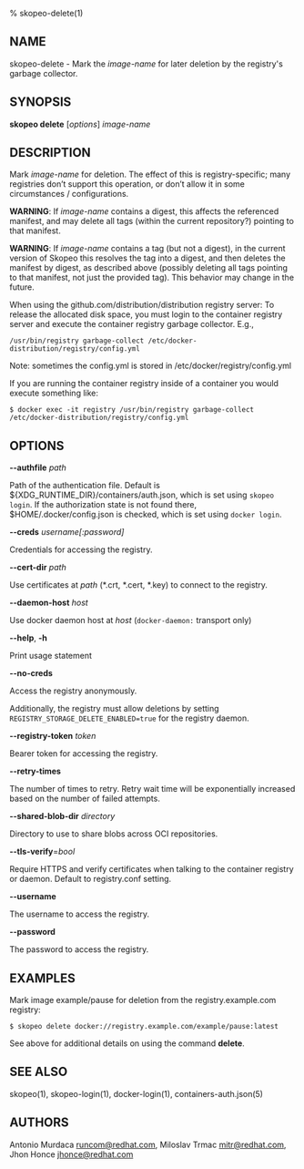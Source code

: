 % skopeo-delete(1)

## NAME
skopeo\-delete - Mark the _image-name_ for later deletion by the registry's garbage collector.

## SYNOPSIS
**skopeo delete** [*options*] _image-name_

## DESCRIPTION

Mark _image-name_ for deletion.
The effect of this is registry-specific; many registries don’t support this operation, or don’t allow it in some circumstances / configurations.

**WARNING**: If _image-name_ contains a digest, this affects the referenced manifest, and may delete all tags (within the current repository?) pointing to that manifest.

**WARNING**: If _image-name_ contains a tag (but not a digest), in the current version of Skopeo this resolves the tag into a digest, and then deletes the manifest by digest, as described above (possibly deleting all tags pointing to that manifest, not just the provided tag). This behavior may change in the future.


When using the github.com/distribution/distribution registry server:
To release the allocated disk space, you must login to the container registry server and execute the container registry garbage collector. E.g.,

```
/usr/bin/registry garbage-collect /etc/docker-distribution/registry/config.yml
```
Note: sometimes the config.yml is stored in /etc/docker/registry/config.yml

If you are running the container registry inside of a container you would execute something like:
```
$ docker exec -it registry /usr/bin/registry garbage-collect /etc/docker-distribution/registry/config.yml
```

## OPTIONS

**--authfile** _path_

Path of the authentication file. Default is ${XDG_RUNTIME\_DIR}/containers/auth.json, which is set using `skopeo login`.
If the authorization state is not found there, $HOME/.docker/config.json is checked, which is set using `docker login`.

**--creds** _username[:password]_

Credentials for accessing the registry.

**--cert-dir** _path_

Use certificates at _path_ (*.crt, *.cert, *.key) to connect to the registry.

**--daemon-host** _host_

Use docker daemon host at _host_ (`docker-daemon:` transport only)

**--help**, **-h**

Print usage statement

**--no-creds**

Access the registry anonymously.

Additionally, the registry must allow deletions by setting `REGISTRY_STORAGE_DELETE_ENABLED=true` for the registry daemon.

**--registry-token** _token_

Bearer token for accessing the registry.

**--retry-times**

The number of times to retry. Retry wait time will be exponentially increased based on the number of failed attempts.

**--shared-blob-dir** _directory_

Directory to use to share blobs across OCI repositories.

**--tls-verify**=_bool_

Require HTTPS and verify certificates when talking to the container registry or daemon. Default to registry.conf setting.

**--username**

The username to access the registry.

**--password**

The password to access the registry.

## EXAMPLES

Mark image example/pause for deletion from the registry.example.com registry:
```console
$ skopeo delete docker://registry.example.com/example/pause:latest
```
See above for additional details on using the command **delete**.


## SEE ALSO
skopeo(1), skopeo-login(1), docker-login(1), containers-auth.json(5)

## AUTHORS

Antonio Murdaca <runcom@redhat.com>, Miloslav Trmac <mitr@redhat.com>, Jhon Honce <jhonce@redhat.com>
